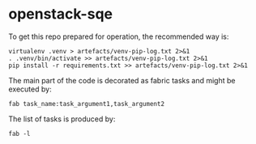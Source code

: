 openstack-sqe
=============

To get this repo prepared for operation, the recommended way is:

    virtualenv .venv > artefacts/venv-pip-log.txt 2>&1
    . .venv/bin/activate >> artefacts/venv-pip-log.txt 2>&1
    pip install -r requirements.txt >> artefacts/venv-pip-log.txt 2>&1

The main part of the code is decorated as fabric tasks and might be executed by:

    fab task_name:task_argument1,task_argument2

The list of tasks is produced by:

    fab -l
